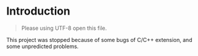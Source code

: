 # Introduction
> Please using UTF-8 open this file.

This project was stopped because of some bugs of C/C++ extension, and some unpredicted problems.